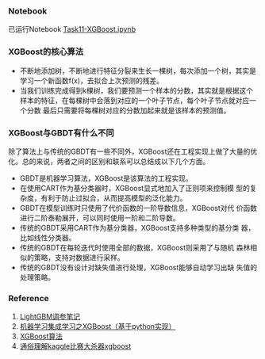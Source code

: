 ### Notebook ###

已运行Notebook [Task11-XGBoost.ipynb](Task11-XGBoost.ipynb)



### XGBoost的核心算法 ###

* 不断地添加树，不断地进行特征分裂来生长一棵树，每次添加一个树，其实是学习一个新函数f(x)，去拟合上次预测的残差。
* 当我们训练完成得到k棵树，我们要预测一个样本的分数，其实就是根据这个样本的特征，在每棵树中会落到对应的一个叶子节点，每个叶子节点就对应一个分数
最后只需要将每棵树对应的分数加起来就是该样本的预测值。


### XGBoost与GBDT有什么不同 ###
除了算法上与传统的GBDT有一些不同外，XGBoost还在工程实现上做了大量的优化。总的来说，两者之间的区别和联系可以总结成以下几个方面。

* GBDT是机器学习算法，XGBoost是该算法的工程实现。
* 在使用CART作为基分类器时，XGBoost显式地加入了正则项来控制模 型的复杂度，有利于防止过拟合，从而提高模型的泛化能力。
* GBDT在模型训练时只使用了代价函数的一阶导数信息，XGBoost对代 价函数进行二阶泰勒展开，可以同时使用一阶和二阶导数。
* 传统的GBDT采用CART作为基分类器，XGBoost支持多种类型的基分类 器，比如线性分类器。
* 传统的GBDT在每轮迭代时使用全部的数据，XGBoost则采用了与随机 森林相似的策略，支持对数据进行采样。
* 传统的GBDT没有设计对缺失值进行处理，XGBoost能够自动学习出缺 失值的处理策略。































### Reference ###
1. [LightGBM调参笔记](https://blog.csdn.net/u012735708/article/details/83749703)
2. [机器学习集成学习之XGBoost（基于python实现）](https://zhuanlan.zhihu.com/p/143009353)
3. [XGBoost算法](https://blog.csdn.net/weixin_41510260/article/details/95339201)
4. [通俗理解kaggle比赛大杀器xgboost](https://blog.csdn.net/v_JULY_v/article/details/81410574)
